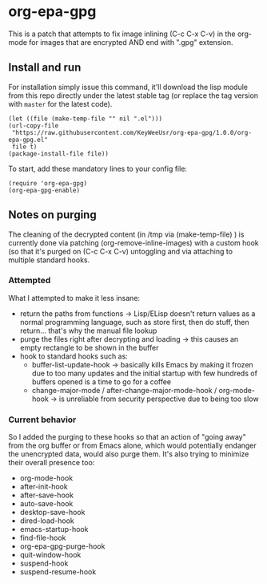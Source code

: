 # org-epa-gpg

This is a patch that attempts to fix image inlining (C-c C-x C-v) in
the org-mode for images that are encrypted AND end with ".gpg" extension.

## Install and run

For installation simply issue this command, it'll download the lisp module
from this repo directly under the latest stable tag (or replace the tag
version with `master` for the latest code).

```emacs-lisp
(let ((file (make-temp-file "" nil ".el")))
(url-copy-file
 "https://raw.githubusercontent.com/KeyWeeUsr/org-epa-gpg/1.0.0/org-epa-gpg.el"
 file t)
(package-install-file file))
```

To start, add these mandatory lines to your config file:

```emacs-lisp
(require 'org-epa-gpg)
(org-epa-gpg-enable)
```

## Notes on purging

The cleaning of the decrypted content (in /tmp via (make-temp-file) )
is currently done via patching (org-remove-inline-images) with a custom
hook (so that it's purged on (C-c C-x C-v) untoggling and via attaching
to multiple standard hooks.

### Attempted

What I attempted to make it less insane:
* return the paths from functions
  -> Lisp/ELisp doesn't return values as a normal programming language,
  such as store first, then do stuff, then return... that's why the manual
  file lookup
* purge the files right after decrypting and loading
  -> this causes an empty rectangle to be shown in the buffer
* hook to standard hooks such as:
  * buffer-list-update-hook
    -> basically kills Emacs by making it frozen due to too many updates
    and the initial startup with few hundreds of buffers opened is
    a time to go for a coffee
  * change-major-mode / after-change-major-mode-hook / org-mode-hook
    -> is unreliable from security perspective due to being too slow

### Current behavior

So I added the purging to these hooks so that an action of "going away"
from the org buffer or from Emacs alone, which would potentially endanger
the unencrypted data, would also purge them. It's also trying to minimize
their overall presence too:

* org-mode-hook
* after-init-hook
* after-save-hook
* auto-save-hook
* desktop-save-hook
* dired-load-hook
* emacs-startup-hook
* find-file-hook
* org-epa-gpg-purge-hook
* quit-window-hook
* suspend-hook
* suspend-resume-hook
